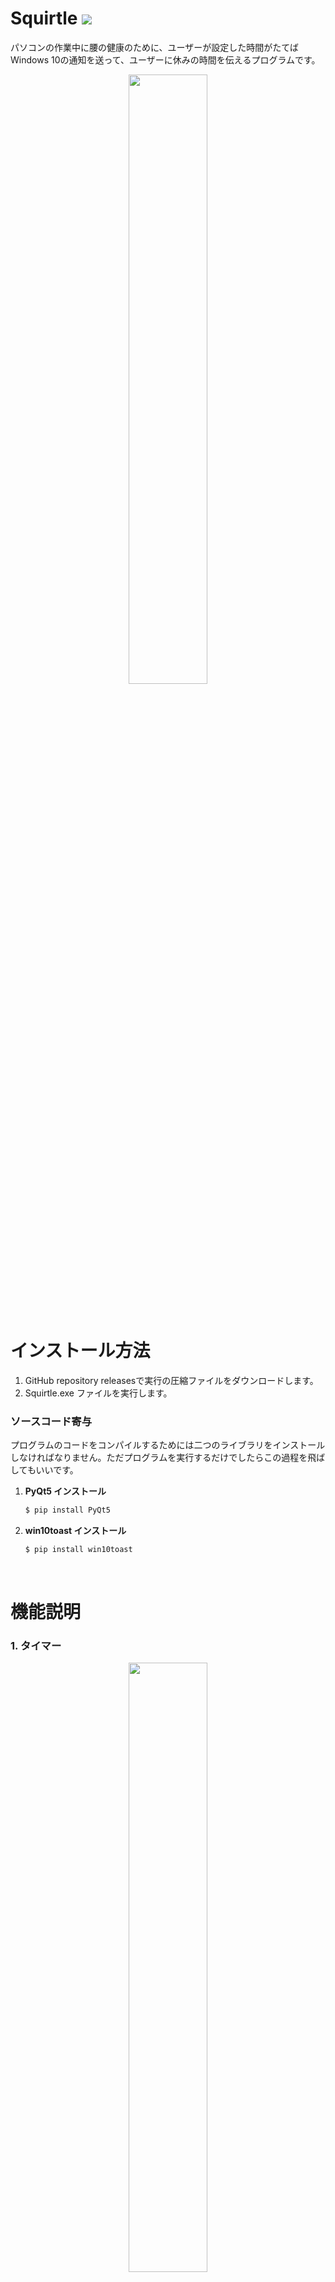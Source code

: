 # **Squirtle** <a href="https://thelight0804.notion.site/Python-Project-8b62c4996c7949fdb76744557e083546" target="Notion"><img src="https://img.shields.io/badge/Notion-d4d4d4?style=flat-square&logo=Notion&logoColor=black"/></a>
<p align="center">

パソコンの作業中に腰の健康のために、ユーザーが設定した時間がたてばWindows 10の通知を送って、ユーザーに休みの時間を伝えるプログラムです。
<p align="center">
<img src="https://user-images.githubusercontent.com/69424845/182019075-887b46b8-4c6c-4045-958b-b2d1ce8c38ef.gif" height="50%" width="50%"/> </p>

<br>

# インストール方法

1. GitHub repository releasesで実行の圧縮ファイルをダウンロードします。
2. Squirtle.exe ファイルを実行します。


### ソースコード寄与

プログラムのコードをコンパイルするためには二つのライブラリをインストールしなければなりません。ただプログラムを実行するだけでしたらこの過程を飛ばしてもいいです。

1. **PyQt5 インストール**
    
    ```powershell
    $ pip install PyQt5
    ```
    
2. **win10toast インストール**
    
    ```powershell
    $ pip install win10toast
    ```
    
<br>

# 機能説明

### 1. タイマー
<p align="center">
<img src="https://user-images.githubusercontent.com/69424845/182019094-bc5f9d70-d2ce-4a61-9b27-fd1a3c26cc1a.png"  height="50%" width="50%"/> </p>



1. **設定**
    - タイマーの時間、通知の内容などを変更することができます。
2. **タイマー画面**
    - 設定された時間によってタイマーが進みます。
3. **タイマーリセット**
    - タイマー時間が設定された時間に戻ります。
4. **スタート / ストップ**
    - タイマーをスタートや止めます。

### 2. 設定
<p align="center">
<img src="https://user-images.githubusercontent.com/69424845/187685494-f17440ab-fc53-4a0c-bfd0-97fae148766d.png"  height="50%" width="50%"/> </p>


1. タイマーの時間を設定します。
2. タイマーが終わった後に体操や休みの時間を設定します。
3. タイマーが終わった後に通知の名と内容を設定します。
4. Squirtleプログラムを実行するとき、自動でタイマーがスタートできるように設定します。
5. UIの言語を変更します。（韓国語、英語、日本語）

### 3. 通知の例

タイマーが終わったら、通知をWindows 通知(Toast content)を利用してユーザーに通知を送ります。
<p align="center">
<img src="https://user-images.githubusercontent.com/69424845/182019107-a88a3990-b7f3-49c0-bacf-8a23f5d9b630.png"  height="50%" width="50%"/>
<img src="https://user-images.githubusercontent.com/69424845/182019109-7390258e-2c3a-497f-b8d4-68c98e43805b.png"  height="50%" width="50%"/> </p>



<br>

# 使用技術および開発環境

### 開発環境

> Visual Studio Code, Qt Designer
> 

### プログラミング言語

> Python
> 

### ライブラリ

> PyQt5, win10toast
> 

<br>

# ****参加者****

- **パク サンヒョン 박상현 [thelight0804]** (thelight0804@gmail.com) <a href="https://github.com/thelight0804" target="GitHub"><img src="https://img.shields.io/badge/GitHub-000000?style=flat-square&logo=GitHub&logoColor=white"/></a>
<a href="https://thelight0804.notion.site/thelight0804/Home-5db858012eb44e4ab1150eeaadec236d" target="Notion"><img src="https://img.shields.io/badge/Notion-d4d4d4?style=flat-square&logo=Notion&logoColor=black"/></a>

    
- **チェ インス 최인수 [Nifskor]** <a href="https://github.com/Nifskor" target="GitHub"><img src="https://img.shields.io/badge/GitHub-000000?style=flat-square&logo=GitHub&logoColor=white"/></a>
    
<br>

# プロジェクト期間

- 2022/02/01 ~ 2022/05/09
